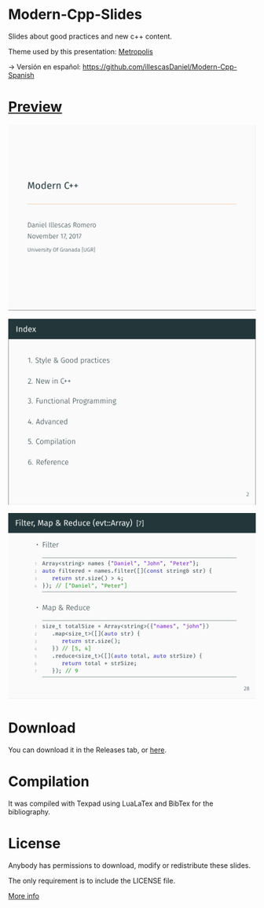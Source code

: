 # Modern-Cpp-Slides

Slides about good practices and new c++ content.

Theme used by this presentation: [Metropolis](https://github.com/matze/mtheme)

-> Versión en español: https://github.com/illescasDaniel/Modern-Cpp-Spanish

# [Preview](slides.pdf)

![Title](screenshots/title.png)

![Index](screenshots/index.png)

![Ejemplo. Map & Reduce](screenshots/map&reduce.png)

# Download

You can download it in the Releases tab, or [here](https://github.com/illescasDaniel/Modern-Cpp-Slides/releases/download/v1.0/Modern.C.-.Daniel.Illescas.Romero.pdf).

# Compilation

It was compiled with Texpad using LuaLaTex and BibTex for the bibliography.

# License

Anybody has permissions to download, modify or redistribute these slides.

The only requirement is to include the LICENSE file.

[More info](LICENSE)